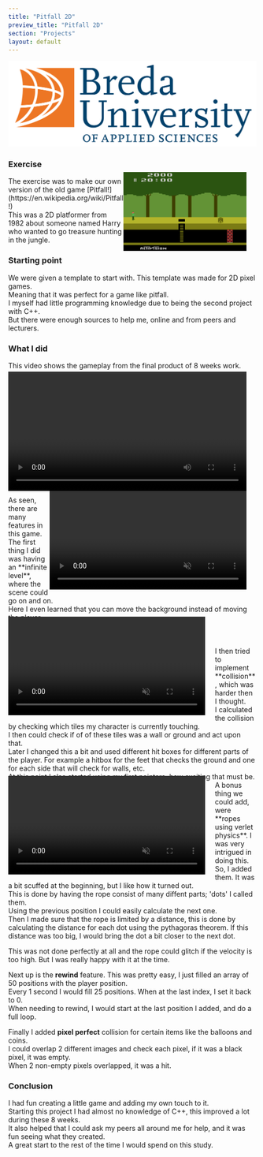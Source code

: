 ```yaml
---
title: "Pitfall 2D"
preview_title: "Pitfall 2D"
section: "Projects"
layout: default
---
```


<img id="BuasLogo" src="/assets/media/LogoBUas_RGB.png" class="buas-logo" alt="BuasLogo">

### Exercise
<div style="float: right; justify-content: left; align-items: center; gap: 20px; margin: 0 auto;">
<img src="/assets/media/Pitfall2D/OldGame.png" width="250" style="margin: -10px 20px 0px 0;">
</div>
The exercise was to make our own version of the old game [Pitfall!](https://en.wikipedia.org/wiki/Pitfall!) <br>
This was a 2D platformer from 1982 about someone named Harry who wanted to go treasure hunting in the jungle. <br>

### Starting point
We were given a template to start with. This template was made for 2D pixel games. <br>
Meaning that it was perfect for a game like pitfall. <br>
I myself had little programming knowledge due to being the second project with C++. <br>
But there were enough sources to help me, online and from peers and lecturers.

### What I did
This video shows the gameplay from the final product of 8 weeks work.
<div style="display: flex; justify-content: left; align-items: center; gap: 20px; margin: 0 auto;">
<video width="1000" style="margin: -10px 20px 10px 0;" controls>
<source src="/assets/media/Pitfall2D/GamePlay.mp4" type="video/mp4">
</video>
</div>
<div style="float: right; justify-content: left; align-items: center; gap: 20px; margin: 0 auto;">
<video width="400" style="margin: -10px 20px 10px 0;" controls muted>
<source src="/assets/media/Pitfall2D/LevelScrolling.mp4" type="video/mp4">
</video>
</div>
As seen, there are many features in this game. <br>
The first thing I did was having an **infinite level**, where the scene could go on and on. <br>
Here I even learned that you can move the background instead of moving the player. <br>

<div style="float: left; justify-content: left; align-items: center; gap: 20px; margin: 0 auto;">
<video width="400" style="margin: -10px 20px 10px 0;" controls muted>
<source src="/assets/media/Pitfall2D/Collision.mp4" type="video/mp4">
</video>
</div>
<br><br><br>
I then tried to implement **collision**, which was harder then I thought.<br>
I calculated the collision by checking which tiles my character is currently touching. <br>
I then could check if of of these tiles was a wall or ground and act upon that. <br>
Later I changed this a bit and used different hit boxes for different parts of the player. 
For example a hitbox for the feet that checks the ground and one for each side that will check for walls, etc. <br>
At this point I also started using my first pointers, how exciting that must be. <br>

<div style="float: left; justify-content: left; align-items: center; gap: 20px; margin: 0 auto;">
<video width="400" style="margin: -10px 20px 10px 0;" controls muted>
<source src="/assets/media/Pitfall2D/Rope.mp4" type="video/mp4">
</video>
</div>
A bonus thing we could add, were **ropes using verlet physics**. I was very intrigued in doing this. <br>
So, I added them. It was a bit scuffed at the beginning, but I like how it turned out. <br>
This is done by having the rope consist of many diffent parts; 'dots' I called them. <br>
Using the previous position I could easily calculate the next one. <br>
Then I made sure that the rope is limited by a distance, this is done by calculating the distance for each dot using the pythagoras theorem.
If this distance was too big, I would bring the dot a bit closer to the next dot. <br>

This was not done perfectly at all and the rope could glitch if the velocity is too high. But I was really happy with it at the time.

Next up is the **rewind** feature. This was pretty easy, I just filled an array of 50 positions with the player position. <br>
Every 1 second I would fill 25 positions. When at the last index, I set it back to 0. <br>
When needing to rewind, I would start at the last position I added, and do a full loop. 

Finally I added **pixel perfect** collision for certain items like the balloons and coins. <br>
I could overlap 2 different images and check each pixel, if it was a black pixel, it was empty. <br>
When 2 non-empty pixels overlapped, it was a hit. <br>

### Conclusion
I had fun creating a little game and adding my own touch to it. <br>
Starting this project I had almost no knowledge of C++, this improved a lot during these 8 weeks. <br>
It also helped that I could ask my peers all around me for help, and it was fun seeing what they created. <br>
A great start to the rest of the time I would spend on this study.